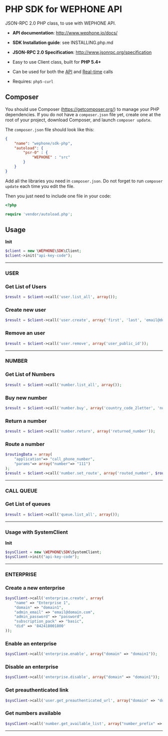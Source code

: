 PHP SDK for WEPHONE API
============

JSON-RPC 2.0 PHP class, to use with WEPHONE API.

* **API documentation**: http://www.wephone.io/docs/
* **SDK Installation guide**: see INSTALLING.php.md
* **JSON-RPC 2.0 Specification**: http://www.jsonrpc.org/specification

* Easy to use Client class, built for **PHP 5.4+**
* Can be used for both the [API][docs-api] and [Real-time][docs-realtime] calls
* Requires: `php5-curl`

[docs-api]: http://wephone.io/docs/
[docs-realtime]: http://wephone.io/docs/real-time/

## Composer

You should use Composer (https://getcomposer.org/) to manage your PHP dependencies.
If you do not have a `composer.json` file yet, create one at the root of your project, download Composer, and launch `composer update`.

The `composer.json` file should look like this:
```json
{
    "name": "wephone/sdk-php",
    "autoload": {
        "psr-0" : {
            "WEPHONE" : "src"
        }
    }
}
```

Add all the libraries you need in `composer.json`. Do not forget to run `composer update` each time you edit the file.

Then you just need to include one file in your code:
```php
<?php

require 'vendor/autoload.php';
```

## Usage

**Init**
```php
$client = new \WEPHONE\SDK\Client;
$client->init("api-key-code");
```

********************************************************************************


### USER
### Get List of Users

```php
$result = $client->call('user.list_all', array());
```

### Create new user

```php
$result = $client->call('user.create', array('first', 'last', 'email@domain.com'));
```

### Remove an user

```php
$result = $client->call('user.remove', array('user_public_id'));
```

********************************************************************************


### NUMBER
### Get List of Numbers

```php
$result = $client->call('number.list_all', array());
```

### Buy new number

```php
$result = $client->call('number.buy', array('country_code_2letter', 'number_prefix'));
```

### Return a number

```php
$result = $client->call('number.return', array('returned_number'));
```

### Route a number

```php
$routingData = array(
    "application"=> "call_phone_number", 
    "params"=> array("number"=> "111")
);
$result = $client->call('number.set_route', array('routed_number', $routingData));
```

********************************************************************************


### CALL QUEUE
### Get List of queues

```php
$result = $client->call('queue.list_all', array());
```



********************************************************************************



### Usage with SystemClient

**Init**
```php
$sysClient = new \WEPHONE\SDK\SystemClient;
$sysClient->init("api-key-code");
```


********************************************************************************


### ENTERPRISE
### Create a new enterprise

```php
$sysClient->call('enterprise.create', array(
    "name" => "Enterprise 1",
    "domain" => "domain1",
    "admin_email" => "email@domain.com",
    "admin_password" => "password",
    "subscription_pack" => "basic",
    "did" => '842418001800'
));
```

### Enable an enterprise

```php
$sysClient->call('enterprise.enable', array("domain" => "domain1"));
```

### Disable an enterprise

```php
$sysClient->call('enterprise.disable', array("domain" => "domain1"));
```

### Get preauthenticated link

```php
$sysClient->call('user.get_preauthenticated_url', array("domain" => "domain1", "email" => "email@domain.com"));
```

### Get numbers available

```php
$sysClient->call('number.get_available_list', array("number_prefix" => "8424"));
```

********************************************************************************


